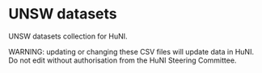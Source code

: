 # UNSW datasets

UNSW datasets collection for HuNI.

WARNING: updating or changing these CSV files will update data in HuNI. Do not edit without authorisation from the HuNI Steering Committee.
